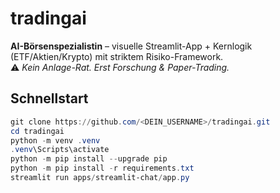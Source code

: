 # tradingai

**AI-Börsenspezialistin** – visuelle Streamlit-App + Kernlogik (ETF/Aktien/Krypto) mit striktem Risiko-Framework.  
⚠️ *Kein Anlage-Rat. Erst Forschung & Paper-Trading.*

## Schnellstart
```powershell
git clone https://github.com/<DEIN_USERNAME>/tradingai.git
cd tradingai
python -m venv .venv
.venv\Scripts\activate
python -m pip install --upgrade pip
python -m pip install -r requirements.txt
streamlit run apps/streamlit-chat/app.py
```
